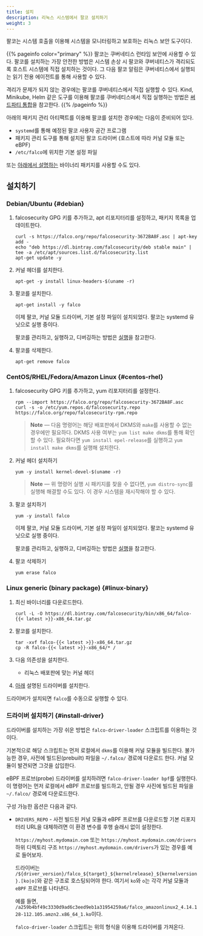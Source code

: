 ```yaml
---
title: 설치
description: 리눅스 시스템에서 팔코 설치하기
weight: 3
---
```


팔코는 시스템 호출을 이용해 시스템을 모니터링하고 보호하는 리눅스 보안 도구이다.

{{% pageinfo color="primary" %}}
팔코는 쿠버네티스 런타임 보안에 사용할 수 있다.
팔코를 설치하는 가장 안전한 방법은 시스템 손상 시 팔코와 쿠버네티스가 격리되도록 호스트 시스템에 직접 설치하는 것이다.
그 다음 팔코 알림은 쿠버네티스에서 실행되는 읽기 전용 에이전트를 통해 사용할 수 있다.

격리가 문제가 되지 않는 경우에는 팔코를 쿠버네티스에서 직접 실행할 수 있다.
Kind, Minikube, Helm 같은 도구를 이용해 팔코를 쿠버네티스에서 직접 실행하는 방법은 [써드파티 통합](https://falco.org/docs/third-party/)을 참고한다.
{{% /pageinfo %}}


아래의 패키지 관리 아티팩트를 이용해 팔코를 설치한 경우에는 다음이 준비되어 있다.

 - `systemd`를 통해 예정된 팔코 사용자 공간 프로그램
 - 패키지 관리 도구를 통해 설치된 팔코 드라이버 (호스트에 따라 커널 모듈 또는 eBPF)
 - `/etc/falco`에 위치한 기본 설정 파일

또는 [아래에서 설명하는](#linux-binary) 바이너리 패키지를 사용할 수도 있다.

## 설치하기

### Debian/Ubuntu {#debian}

1. falcosecurity GPG 키를 추가하고, apt 리포지터리를 설정하고, 패키지 목록을 업데이트한다.

    ```shell
    curl -s https://falco.org/repo/falcosecurity-3672BA8F.asc | apt-key add -
    echo "deb https://dl.bintray.com/falcosecurity/deb stable main" | tee -a /etc/apt/sources.list.d/falcosecurity.list
    apt-get update -y
    ```

2. 커널 헤더를 설치한다.

    ```shell
    apt-get -y install linux-headers-$(uname -r)
    ```

3. 팔코를 설치한다.

    ```shell
    apt-get install -y falco
    ```

    이제 팔코, 커널 모듈 드라이버, 기본 설정 파일이 설치되었다.
	 팔코는 systemd 유닛으로 실행 중이다.

	 팔코를 관리하고, 실행하고, 디버깅하는 방법은 [실행](https://falco.org/docs/getting-started/running/)을 참고한다.

4. 팔코를 삭제한다.

    ```shell
    apt-get remove falco
    ```

### CentOS/RHEL/Fedora/Amazon Linux {#centos-rhel}

1. falcosecurity GPG 키를 추가하고, yum 리포지터리를 설정한다.

    ```shell
    rpm --import https://falco.org/repo/falcosecurity-3672BA8F.asc
    curl -s -o /etc/yum.repos.d/falcosecurity.repo https://falco.org/repo/falcosecurity-rpm.repo
    ```

    > **Note** — 다음 명령어는 해당 배포판에서 DKMS와 `make`를 사용할 수 없는 경우에만 필요하다. DKMS 사용 여부는 `yum list make dkms`를  통해 확인할 수 있다. 필요하다면 `yum install epel-release`를 실행하고 `yum install make dkms`를 실행해 설치한다.

2. 커널 헤더 설치하기

    ```shell
    yum -y install kernel-devel-$(uname -r)
    ```

    > **Note** — 위 명령어 실행 시 패키지를 찾을 수 없다면, `yum distro-sync`를 실행해 해결할 수도 있다. 이 경우 시스템을 재시작해야 할 수 있다.

3. 팔코 설치하기

    ```shell
    yum -y install falco
    ```

	 이제 팔코, 커널 모듈 드라이버, 기본 설정 파일이 설치되었다.
	 팔코는 systemd 유닛으로 실행 중이다.

	 팔코를 관리하고, 실행하고, 디버깅하는 방법은 [실행](https://falco.org/docs/getting-started/running/)을 참고한다.

4. 팔코 삭제하기

    ```shell
    yum erase falco
    ```

### Linux generic (binary package) {#linux-binary}

1. 최신 바이너리를 다운로드한다.

    ```shell
    curl -L -O https://dl.bintray.com/falcosecurity/bin/x86_64/falco-{{< latest >}}-x86_64.tar.gz
    ```

2. 팔코를 설치한다.

    ```shell
    tar -xvf falco-{{< latest >}}-x86_64.tar.gz
    cp -R falco-{{< latest >}}-x86_64/* /
    ```

3. 다음 의존성을 설치한다.
	- 리눅스 배포판에 맞는 커널 헤더

4. [아래](#install-driver) 설명된 드라이버를 설치한다.

드라이버가 설치되면 `falco`를 수동으로 실행할 수 있다.

### 드라이버 설치하기 {#install-driver}

드라이버를 설치하는 가장 쉬운 방법은 `falco-driver-loader` 스크립트를 이용하는 것이다.

기본적으로 해당 스크립트는 먼저 로컬에서 `dkms`를 이용해 커널 모듈을 빌드한다. 불가능한 경우, 사전에 빌드된(prebuilt) 파일을 `~/.falco/` 경로에 다운로드 한다. 커널 모듈이 발견되면 그것을 삽입한다.

eBPF 프로브(probe) 드라이버를 설치하려면 `falco-driver-loader bpf`를 실행한다.
이 명령어는 먼저 로컬에서 eBPF 프로브를 빌드하고, 안될 경우 사진에 빌드된 파일을 `~/.falco/` 경로에 다운로드한다.

구성 가능한 옵션은 다음과 같다.

- `DRIVERS_REPO` - 사전 빌드된 커널 모듈과 eBPF 프로브를 다운로드할 기본 리포지터리 URL을 대체하려면 이 환경 변수를 후행 슬래시 없이 설정한다.

    `https://myhost.mydomain.com` 또는 `https://myhost.mydomain.com/drivers` 하위 디렉토리 구조 `https://myhost.mydomain.com/drivers`가 있는 경우를 예로 들어보자.

    드라이버는 `/${driver_version}/falco_${target}_${kernelrelease}_${kernelversion}.[ko|o]`와 같은 구조로 호스팅되어야 한다. 여기서 `ko`와 `o`는 각각 커널 모듈과 `eBPF` 프로브를 나타낸다.

    예를 들면, `/a259b4bf49c3330d9ad6c3eed9eb1a31954259a6/falco_amazonlinux2_4.14.128-112.105.amzn2.x86_64_1.ko`이다.

    `falco-driver-loader` 스크립트는 위의 형식을 이용해 드라이버를 가져온다.
